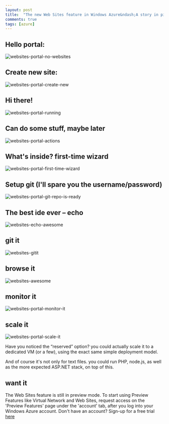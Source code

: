 ```yaml
---
layout: post
title:  "The new Web Sites feature in Windows Azure&ndash;A story in pictures"
comments: true
tags: [azure]
---
```



## Hello portal:

![websites-portal-no-websites](http://kenegozi.com/blog/uploaded/windows-live-writer/the-new-web-sites-feature-in-windows-azu_f8e5/websites-portal-no-websites_thumb.png)

## Create new site:
![websites-portal-create-new](http://kenegozi.com/blog/uploaded/windows-live-writer/the-new-web-sites-feature-in-windows-azu_f8e5/websites-portal-create-new_thumb.png)


## Hi there!
![websites-portal-running](http://kenegozi.com/blog/uploaded/windows-live-writer/the-new-web-sites-feature-in-windows-azu_f8e5/websites-portal-running_thumb.png)


## Can do some stuff, maybe later
![websites-portal-actions](http://kenegozi.com/blog/uploaded/windows-live-writer/the-new-web-sites-feature-in-windows-azu_f8e5/websites-portal-actions_thumb.png)


## What's inside? first-time wizard
![websites-portal-first-time-wizard](http://kenegozi.com/blog/uploaded/windows-live-writer/the-new-web-sites-feature-in-windows-azu_f8e5/websites-portal-first-time-wizard_thumb.png)


## Setup git (I'll spare you the username/password)

![websites-portal-git-repo-is-ready](http://kenegozi.com/blog/uploaded/windows-live-writer/the-new-web-sites-feature-in-windows-azu_f8e5/websites-portal-git-repo-is-ready_thumb.png)



## The best ide ever – echo

![websites-echo-awesome](http://kenegozi.com/blog/uploaded/windows-live-writer/the-new-web-sites-feature-in-windows-azu_f8e5/websites-echo-awesome_thumb_1.png)



## git it

![websites-gitit](http://kenegozi.com/blog/uploaded/windows-live-writer/the-new-web-sites-feature-in-windows-azu_f8e5/websites-gitit_thumb.png)



## browse it
![websites-awesome](http://kenegozi.com/blog/uploaded/windows-live-writer/the-new-web-sites-feature-in-windows-azu_f8e5/websites-awesome_thumb.png)


## monitor it

![websites-portal-monitor-it](http://kenegozi.com/blog/uploaded/windows-live-writer/the-new-web-sites-feature-in-windows-azu_f8e5/websites-portal-monitor-it_thumb.png)



## scale it

![websites-portal-scale-it](http://kenegozi.com/blog/uploaded/windows-live-writer/the-new-web-sites-feature-in-windows-azu_f8e5/websites-portal-scale-it_thumb.png)



Have you noticed the “reserved” option? you could actually scale it to a dedicated VM (or a few), using the exact same simple deployment model. 



And of course it's not only for text files. you could run PHP, node.js, as well as the more expected ASP.NET stack, on top of this.



## want it

The Web Sites feature is still in preview mode. To start using Preview Features like Virtual Network and Web Sites, request access on the 'Preview Features' page under the 'account' tab, after you log into your Windows Azure account. Don't have an account? Sign-up for a free trial [here](https://www.windowsazure.com/en-us/pricing/free-trial/)

